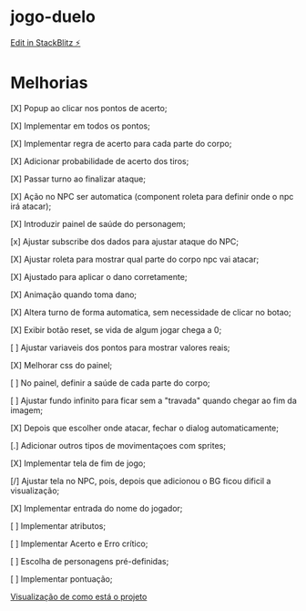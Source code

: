 # jogo-duelo

[Edit in StackBlitz ⚡️](https://stackblitz.com/~/github.com/LuizHeSilva/jogo-duelo)

# Melhorias
[X] Popup ao clicar nos pontos de acerto;

[X] Implementar em todos os pontos;

[X] Implementar regra de acerto para cada parte do corpo;

[X] Adicionar probabilidade de acerto dos tiros;

[X] Passar turno ao finalizar ataque;

[X] Ação no NPC ser automatica (component roleta para definir onde o npc irá atacar);

[X] Introduzir painel de saúde do personagem;

[x] Ajustar subscribe dos dados para ajustar ataque do NPC;

[X] Ajustar roleta para mostrar qual parte do corpo npc vai atacar;

[X] Ajustado para aplicar o dano corretamente;

[X] Animação quando toma dano;

[X] Altera turno de forma automatica, sem necessidade de clicar no botao;

[X] Exibir botão reset, se vida de algum jogar chega a 0;

[ ] Ajustar variaveis dos pontos para mostrar valores reais;

[X] Melhorar css do painel;

[ ] No painel, definir a saúde de cada parte do corpo; 

[ ] Ajustar fundo infinito para ficar sem a "travada" quando chegar ao fim da imagem;

[X] Depois que escolher onde atacar, fechar o dialog automaticamente;

[.] Adicionar outros tipos de movimentaçoes com sprites;

[X] Implementar tela de fim de jogo;

[/] Ajustar tela no NPC, pois, depois que adicionou o BG ficou dificil a visualização;

[X] Implementar entrada do nome do jogador;

[ ] Implementar atributos;

[ ] Implementar Acerto e Erro crítico;

[ ] Escolha de personagens pré-definidas;

[ ] Implementar pontuação;

[Visualização de como está o projeto](https://luizhesilva.github.io/jogo-duelo/)
